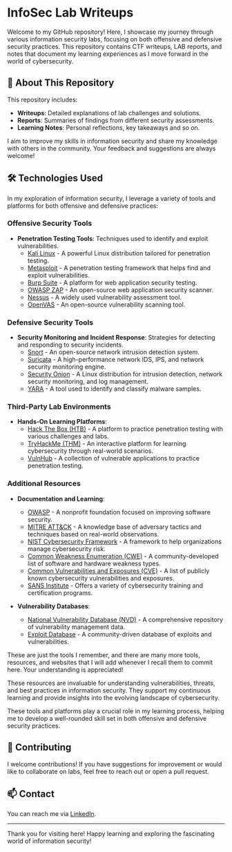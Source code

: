 # InfoSec Lab Writeups

Welcome to my GitHub repository! Here, I showcase my journey through various information security labs, focusing on both offensive and defensive security practices. This repository contains CTF writeups, LAB reports, and notes that document my learning experiences as I move forward in the world of cybersecurity.

## 🚀 About This Repository

This repository includes:

- **Writeups**: Detailed explanations of lab challenges and solutions.
- **Reports**: Summaries of findings from different security assessments.
- **Learning Notes**: Personal reflections, key takeaways and so on.

I aim to improve my skills in information security and share my knowledge with others in the community. Your feedback and suggestions are always welcome!

## 🛠 Technologies Used

In my exploration of information security, I leverage a variety of tools and platforms for both offensive and defensive practices:

### Offensive Security Tools
- **Penetration Testing Tools**: Techniques used to identify and exploit vulnerabilities.
  - [Kali Linux](https://www.kali.org/) - A powerful Linux distribution tailored for penetration testing.
  - [Metasploit](https://www.metasploit.com/) - A penetration testing framework that helps find and exploit vulnerabilities.
  - [Burp Suite](https://portswigger.net/burp) - A platform for web application security testing.
  - [OWASP ZAP](https://www.zaproxy.org/) - An open-source web application security scanner.
  - [Nessus](https://www.tenable.com/products/nessus) - A widely used vulnerability assessment tool.
  - [OpenVAS](https://www.openvas.org/) - An open-source vulnerability scanning tool.

### Defensive Security Tools
- **Security Monitoring and Incident Response**: Strategies for detecting and responding to security incidents.
  - [Snort](https://www.snort.org/) - An open-source network intrusion detection system.
  - [Suricata](https://suricata-ids.org/) - A high-performance network IDS, IPS, and network security monitoring engine.
  - [Security Onion](https://securityonion.net/) - A Linux distribution for intrusion detection, network security monitoring, and log management.
  - [YARA](https://virustotal.github.io/yara/) - A tool used to identify and classify malware samples.


### Third-Party Lab Environments
- **Hands-On Learning Platforms**:
  - [Hack The Box (HTB)](https://www.hackthebox.com/) - A platform to practice penetration testing with various challenges and labs.
  - [TryHackMe (THM)](https://tryhackme.com/) - An interactive platform for learning cybersecurity through real-world scenarios.
  - [VulnHub](https://www.vulnhub.com/) - A collection of vulnerable applications to practice penetration testing.

### Additional Resources
- **Documentation and Learning**:
  - [OWASP](https://owasp.org/) - A nonprofit foundation focused on improving software security.
  - [MITRE ATT&CK](https://attack.mitre.org/) - A knowledge base of adversary tactics and techniques based on real-world observations.
  - [NIST Cybersecurity Framework](https://www.nist.gov/cyberframework) - A framework to help organizations manage cybersecurity risk.
  - [Common Weakness Enumeration (CWE)](https://cwe.mitre.org/) - A community-developed list of software and hardware weakness types.
  - [Common Vulnerabilities and Exposures (CVE)](https://cve.mitre.org/) - A list of publicly known cybersecurity vulnerabilities and exposures.
  - [SANS Institute](https://www.sans.org/) - Offers a variety of cybersecurity training and certification programs.

- **Vulnerability Databases**:
  - [National Vulnerability Database (NVD)](https://nvd.nist.gov/) - A comprehensive repository of vulnerability management data.
  - [Exploit Database](https://www.exploit-db.com/) - A community-driven database of exploits and vulnerabilities.

These are just the tools I remember, and there are many more tools, resources, and websites that I will add whenever I recall them to commit here. Your understanding is appreciated!

These resources are invaluable for understanding vulnerabilities, threats, and best practices in information security. They support my continuous learning and provide insights into the evolving landscape of cybersecurity.

These tools and platforms play a crucial role in my learning process, helping me to develop a well-rounded skill set in both offensive and defensive security practices.


## 🤝 Contributing

I welcome contributions! If you have suggestions for improvement or would like to collaborate on labs, feel free to reach out or open a pull request.

## 📫 Contact

You can reach me via 
[LinkedIn](https://www.linkedin.com/in/himanshusec/).


---

Thank you for visiting here! Happy learning and exploring the fascinating world of information security!


